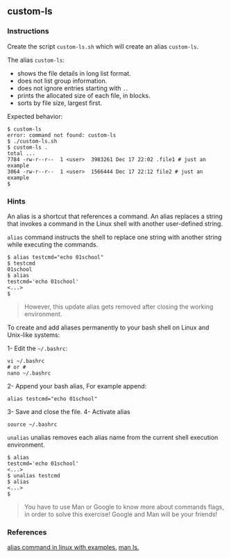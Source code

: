## custom-ls

### Instructions

Create the script `custom-ls.sh` which will create an alias `custom-ls`.

The alias `custom-ls`:

- shows the file details in long list format.
- does not list group information.
- does not ignore entries starting with `.`.
- prints the allocated size of each file, in blocks.
- sorts by file size, largest first.

Expected behavior:

```console
$ custom-ls
error: command not found: custom-ls
$ ./custom-ls.sh
$ custom-ls .
total ...
7784 -rw-r--r--  1 <user>  3983261 Dec 17 22:02 .file1 # just an example
3064 -rw-r--r--  1 <user>  1566444 Dec 17 22:12 file2 # just an example
$
```

### Hints

An alias is a shortcut that references a command. An alias replaces a string that invokes a command in the Linux shell with another user-defined string.

`alias` command instructs the shell to replace one string with another string while executing the commands.

```console
$ alias testcmd="echo 01school"
$ testcmd
01school
$ alias
testcmd='echo 01school'
<...>
$
```

> However, this update alias gets removed after closing the working environment.

To create and add aliases permanently to your bash shell on Linux and Unix-like systems:

1- Edit the `~/.bashrc`:

```console
vi ~/.bashrc
# or #
nano ~/.bashrc
```

2- Append your bash alias, For example append:

```console
alias testcmd="echo 01school"
```

3- Save and close the file.
4- Activate alias

```console
source ~/.bashrc
```

`unalias` unalias removes each alias name from the current shell execution environment.

```console
$ alias
testcmd='echo 01school'
<...>
$ unalias testcmd
$ alias
<...>
$
```

> You have to use Man or Google to know more about commands flags, in order to solve this exercise!
> Google and Man will be your friends!

### References

[alias command in linux with examples.](https://www.geeksforgeeks.org/alias-command-in-linux-with-examples/)
[man ls.](https://man7.org/linux/man-pages/man1/ls.1.html)
